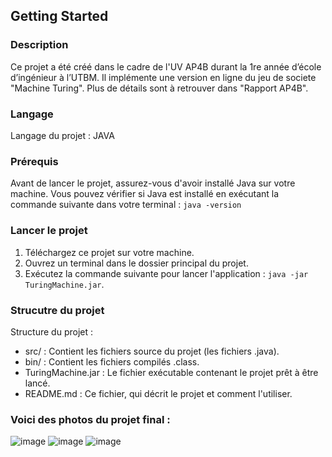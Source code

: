 ## Getting Started

### Description

Ce projet a été créé dans le cadre de l'UV AP4B durant la 1re année d’école d’ingénieur à l’UTBM. Il implémente une version en ligne du jeu de societe "Machine Turing". 
Plus de détails sont à retrouver dans "Rapport AP4B".

### Langage

Langage du projet : JAVA

### Prérequis

Avant de lancer le projet, assurez-vous d'avoir installé Java sur votre machine. Vous pouvez vérifier si Java est installé en exécutant la commande suivante dans votre terminal : `java -version`

### Lancer le projet

1. Téléchargez ce projet sur votre machine.
2. Ouvrez un terminal dans le dossier principal du projet.
3. Exécutez la commande suivante pour lancer l'application : `java -jar TuringMachine.jar`.

### Strucutre du projet 

Structure du projet : 
- src/ : Contient les fichiers source du projet (les fichiers .java).
- bin/ : Contient les fichiers compilés .class.
- TuringMachine.jar : Le fichier exécutable contenant le projet prêt à être lancé.
- README.md : Ce fichier, qui décrit le projet et comment l'utiliser.

### Voici des photos du projet final : 

![image](https://github.com/user-attachments/assets/987dc4bc-6c69-46cb-bea9-96b8b79c953f)
![image](https://github.com/user-attachments/assets/d7b6a11b-40c4-4b45-8a0a-f4cbc2f9f594)
![image](https://github.com/user-attachments/assets/81f24a95-d97b-4e28-ac64-295d593d3e22)





